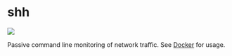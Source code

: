 # shh

[![](https://gitlab.com/deanturpin/shh/badges/main/pipeline.svg)](https://gitlab.com/deanturpin/ssh/-/pipelines)

Passive command line monitoring of network traffic. See [Docker](https://hub.docker.com/r/deanturpin/shh) for usage.
